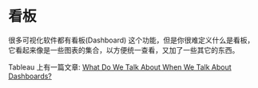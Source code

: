 # 看板

很多可视化软件都有看板(Dashboard) 这个功能，但是你很难定义什么是看板，它看起来像是一些图表的集合，以方便统一查看，又加了一些其它的东西。

Tableau 上有一篇文章: [What Do We Talk About When We Talk About Dashboards?](https://research.tableau.com/sites/default/files/DashboardsConspiracy_final.pdf)
